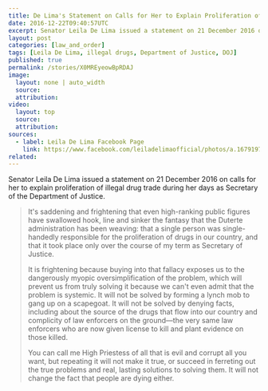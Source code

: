 ```yaml
---
title: De Lima's Statement on Calls for Her to Explain Proliferation of Illegal Drugs
date: 2016-12-22T09:40:57UTC
excerpt: Senator Leila De Lima issued a statement on 21 December 2016 on calls for her to explain proliferation of illegal drug trade during her days as Secretary of the Department of Justice.
layout: post
categories: [law_and_order]
tags: [Leila De Lima, illegal drugs, Department of Justice, DOJ]
published: true
permalink: /stories/X0MREyeowBpRDAJ
image:
  layout: none | auto_width
  source: 
  attribution: 
video:
  layout: top
  source: 
  attribution: 
sources:
  - label: Leila De Lima Facebook Page
    link: https://www.facebook.com/leiladelimaofficial/photos/a.1679197948977420.1073741830.1658419084388640/1903354853228394/
related:
---
```


Senator Leila De Lima issued a statement on 21 December 2016 on calls for her to explain proliferation of illegal drug trade during her days as Secretary of the Department of Justice.

> It's saddening and frightening that even high-ranking public figures have swallowed hook, line and sinker the fantasy that the Duterte administration has been weaving: that a single person was single-handedly responsible for the proliferation of drugs in our country, and that it took place only over the course of my term as Secretary of Justice.
>
> It is frightening because buying into that fallacy exposes us to the dangerously myopic oversimplification of the problem, which will prevent us from truly solving it because we can't even admit that the problem is systemic. It will not be solved by forming a lynch mob to gang up on a scapegoat. It will not be solved by denying facts, including about the source of the drugs that flow into our country and complicity of law enforcers on the ground—the very same law enforcers who are now given license to kill and plant evidence on those killed.
>
> You can call me High Priestess of all that is evil and corrupt all you want, but repeating it will not make it true, or succeed in ferreting out the true problems and real, lasting solutions to solving them. It will not change the fact that people are dying either.
